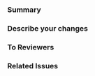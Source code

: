 ### Summary

<!-- PR의 요약(제목)을 적어주세요 -->

### Describe your changes

<!-- 작업내용을 적어주세요 -->

### To Reviewers

<!-- 리뷰어에게 남기는 참고사항을 적어주세요 -->

### Related Issues

<!-- 예시) * resolves #71 -->

